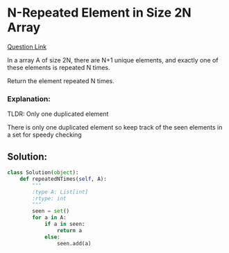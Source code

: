# N-Repeated Element in Size 2N Array

[Question Link](https://leetcode.com/problems/n-repeated-element-in-size-2n-array/)  

In a array A of size 2N, there are N+1 unique elements, and exactly one of these elements is repeated N times.  

Return the element repeated N times.

### Explanation:
TLDR: Only one duplicated element  

There is only one duplicated element so keep track of the seen elements in a set for speedy checking

## Solution:
```Python
class Solution(object):
    def repeatedNTimes(self, A):
        """
        :type A: List[int]
        :rtype: int
        """
        seen = set()
        for a in A:
            if a in seen:
                return a
            else:
                seen.add(a)
```
